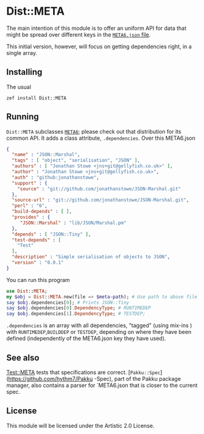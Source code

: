 # Dist::META

The main intention of this module is to offer an uniform API for data that
 might be spread over different keys in the
 [`META6.json` file](https://docs.raku.org/language/modules#index-entry-META6.json-META6.json).

This initial version, however, will focus on getting dependencies right, in a
 single array.
 
## Installing

The usual 

    zef install Dist::META

## Running

`Dist::META` subclasses [`META6`](https://github.com/jonathanstowe/META6
); please check out that distribution for its common API. It adds a class
 attribute, `.dependencies`. Over this META6.json
 
```json
{
  "name" : "JSON::Marshal",
  "tags" : [ "object", "serialisation", "JSON" ],
  "authors" : [ "Jonathan Stowe <jns+git@gellyfish.co.uk>" ],
  "author" : "Jonathan Stowe <jns+git@gellyfish.co.uk>",
  "auth" : "github:jonathanstowe",
  "support" : {
    "source" : "git://github.com/jonathanstowe/JSON-Marshal.git"
  },
  "source-url" : "git://github.com/jonathanstowe/JSON-Marshal.git",
  "perl" : "6",
  "build-depends" : [ ],
  "provides" : {
     "JSON::Marshal" : "lib/JSON/Marshal.pm"
  },
  "depends" : [ "JSON::Tiny" ],
  "test-depends" : [
    "Test"
  ],
  "description" : "Simple serialisation of objects to JSON",
  "version" : "0.0.1"
}
```

You can run this program

```raku
use Dist::META;
my $obj = Dist::META.new(file => $meta-path); # Use path to above file
say $obj.dependencies[0]; # Prints JSON::Tiny
say $obj.dependencies[0].DependencyType; # RUNTIMEDEP
say $obj.dependencies[1].DependencyType; # TESTDEP;
```

`.dependencies` is an array with all dependencies, "tagged" (using mix-ins
) with `RUNTIMEDEP`,`BUILDDEP` or `TESTDEP`, depending on where they have
 been defined (independently of the META6.json key they have used).

## See also

[Test::META](https://github.com/jonathanstowe/Test-META/) tests that
 specifications are correct. [`Pakku::Spec`](https://github.com/hythm7/Pakku
 -Spec), part of the Pakku package manager, also contains a parser for
 `META6.json that is closer to the current spec.
 
## License
 
This module will be licensed under the Artistic 2.0 License.
